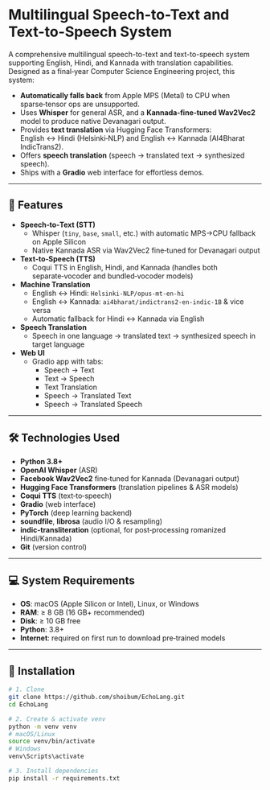 # Multilingual Speech-to-Text and Text-to-Speech System

A comprehensive multilingual speech-to-text and text-to-speech system supporting English, Hindi, and Kannada with translation capabilities. Designed as a final‑year Computer Science Engineering project, this system:

- **Automatically falls back** from Apple MPS (Metal) to CPU when sparse‑tensor ops are unsupported.  
- Uses **Whisper** for general ASR, and a **Kannada‑fine‑tuned Wav2Vec2** model to produce native Devanagari output.  
- Provides **text translation** via Hugging Face Transformers: English ↔ Hindi (Helsinki‑NLP) and English ↔ Kannada (AI4Bharat IndicTrans2).  
- Offers **speech translation** (speech → translated text → synthesized speech).  
- Ships with a **Gradio** web interface for effortless demos.

---

## 🚀 Features

- **Speech‑to‑Text (STT)**  
  - Whisper (`tiny`, `base`, `small`, etc.) with automatic MPS→CPU fallback on Apple Silicon  
  - Native Kannada ASR via Wav2Vec2 fine‑tuned for Devanagari output  
- **Text‑to‑Speech (TTS)**  
  - Coqui TTS in English, Hindi, and Kannada (handles both separate‑vocoder and bundled‑vocoder models)  
- **Machine Translation**  
  - English ↔ Hindi: `Helsinki‑NLP/opus‑mt‑en‑hi`  
  - English ↔ Kannada: `ai4bharat/indictrans2‑en‑indic‑1B` & vice versa  
  - Automatic fallback for Hindi ↔ Kannada via English  
- **Speech Translation**  
  - Speech in one language → translated text → synthesized speech in target language  
- **Web UI**  
  - Gradio app with tabs:  
    - Speech → Text  
    - Text → Speech  
    - Text Translation  
    - Speech → Translated Text  
    - Speech → Translated Speech  

---

## 🛠 Technologies Used

- **Python 3.8+**  
- **OpenAI Whisper** (ASR)  
- **Facebook Wav2Vec2** fine‑tuned for Kannada (Devanagari output)  
- **Hugging Face Transformers** (translation pipelines & ASR models)  
- **Coqui TTS** (text‑to‑speech)  
- **Gradio** (web interface)  
- **PyTorch** (deep learning backend)  
- **soundfile**, **librosa** (audio I/O & resampling)  
- **indic-transliteration** (optional, for post‑processing romanized Hindi/Kannada)  
- **Git** (version control)  

---

## 💻 System Requirements

- **OS**: macOS (Apple Silicon or Intel), Linux, or Windows  
- **RAM**: ≥ 8 GB (16 GB+ recommended)  
- **Disk**: ≥ 10 GB free  
- **Python**: 3.8+  
- **Internet**: required on first run to download pre‑trained models  

---

## 🔧 Installation

```bash
# 1. Clone
git clone https://github.com/shoibum/EchoLang.git
cd EchoLang

# 2. Create & activate venv
python -m venv venv
# macOS/Linux
source venv/bin/activate
# Windows
venv\Scripts\activate

# 3. Install dependencies
pip install -r requirements.txt
